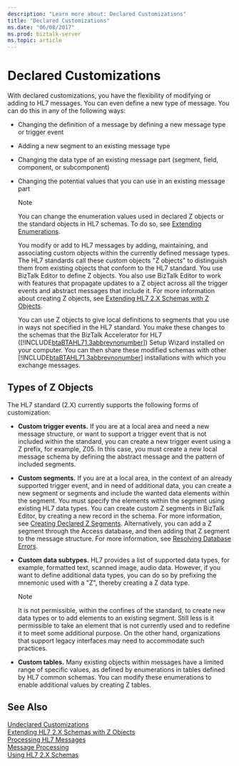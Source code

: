 ```yaml
---
description: "Learn more about: Declared Customizations"
title: "Declared Customizations"
ms.date: "06/08/2017"
ms.prod: biztalk-server
ms.topic: article
---
```

# Declared Customizations
With declared customizations, you have the flexibility of modifying or adding to HL7 messages. You can even define a new type of message. You can do this in any of the following ways:  
  
- Changing the definition of a message by defining a new message type or trigger event  
  
- Adding a new segment to an existing message type  
  
- Changing the data type of an existing message part (segment, field, component, or subcomponent)  
  
- Changing the potential values that you can use in an existing message part  
  
  > [!NOTE]
  >  You can change the enumeration values used in declared Z objects or the standard objects in HL7 schemas. To do so, see [Extending Enumerations](../../adapters-and-accelerators/accelerator-hl7/extending-enumerations.md).  
  
  You modify or add to HL7 messages by adding, maintaining, and associating custom objects within the currently defined message types. The HL7 standards call these custom objects "Z objects" to distinguish them from existing objects that conform to the HL7 standard. You use BizTalk Editor to define Z objects. You also use BizTalk Editor to work with features that propagate updates to a Z object across all the trigger events and abstract messages that include it. For more information about creating Z objects, see [Extending HL7 2.X Schemas with Z Objects](../../adapters-and-accelerators/accelerator-hl7/extending-hl7-2-x-schemas-with-z-objects.md).  
  
  You can use Z objects to give local definitions to segments that you use in ways not specified in the HL7 standard. You make these changes to the schemas that the BizTalk Accelerator for HL7 ([!INCLUDE[btaBTAHL71.3abbrevnonumber](../../includes/btabtahl71-3abbrevnonumber-md.md)]) Setup Wizard installed on your computer. You can then share these modified schemas with other [!INCLUDE[btaBTAHL71.3abbrevnonumber](../../includes/btabtahl71-3abbrevnonumber-md.md)] installations with which you exchange messages.  
  
## Types of Z Objects  
 The HL7 standard (2.X) currently supports the following forms of customization:  
  
-   **Custom trigger events.** If you are at a local area and need a new message structure, or want to support a trigger event that is not included within the standard, you can create a new trigger event using a Z prefix, for example, Z05. In this case, you must create a new local message schema by defining the abstract message and the pattern of included segments.  
  
-   **Custom segments.** If you are at a local area, in the context of an already supported trigger event, and in need of additional data, you can create a new segment or segments and include the wanted data elements within the segment. You must specify the elements within the segment using existing HL7 data types. You can create custom Z segments in BizTalk Editor, by creating a new record in the schema. For more information, see [Creating Declared Z Segments](../../adapters-and-accelerators/accelerator-hl7/creating-declared-z-segments.md). Alternatively, you can add a Z segment through the Access database, and then adding that Z segment to the message structure. For more information, see [Resolving Database Errors](../../adapters-and-accelerators/accelerator-hl7/resolving-database-errors.md).  
  
-   **Custom data subtypes.** HL7 provides a list of supported data types, for example, formatted text, scanned image, audio data. However, if you want to define additional data types, you can do so by prefixing the mnemonic used with a "Z", thereby creating a Z data type.  
  
    > [!NOTE]
    >  It is not permissible, within the confines of the standard, to create new data types or to add elements to an existing segment. Still less is it permissible to take an element that is not currently used and to redefine it to meet some additional purpose. On the other hand, organizations that support legacy interfaces may need to accommodate such practices.  
  
-   **Custom tables.** Many existing objects within messages have a limited range of specific values, as defined by enumerations in tables defined by HL7 common schemas. You can modify these enumerations to enable additional values by creating Z tables.  
  
## See Also  
 [Undeclared Customizations](../../adapters-and-accelerators/accelerator-hl7/undeclared-customizations.md)   
 [Extending HL7 2.X Schemas with Z Objects](../../adapters-and-accelerators/accelerator-hl7/extending-hl7-2-x-schemas-with-z-objects.md)   
 [Processing HL7 Messages](../../adapters-and-accelerators/accelerator-hl7/processing-hl7-messages.md)   
 [Message Processing](../../adapters-and-accelerators/accelerator-hl7/message-processing.md)   
 [Using HL7 2.X Schemas](../../adapters-and-accelerators/accelerator-hl7/using-hl7-2-x-schemas.md)
